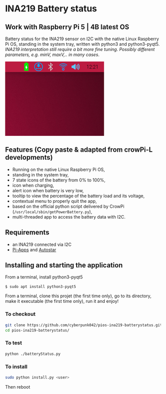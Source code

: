 # INA219 Battery status

## Work with Raspberry Pi 5 | 4B latest OS 

Battery status for the INA219 sensor on I2C with the native Linux Raspberry Pi OS, standing in the system tray, written with python3 and python3-pyqt5. _INA219 interpretation still require a bit more fine tuning_. *Possibly different parameters, e.g. minV, maxV,.. in many cases*.

![Animation](anim.gif)

## Features (Copy paste & adapted from crowPi-L developments)

- Running on the native Linux Raspberry Pi OS,
- standing in the system tray,
- 7 state icons of the battery from 0% to 100%,
- icon when charging,
- alert icon when battery is very low,
- tooltip to view the percentage of the battery load and its voltage,
- contextual menu to properly quit the app,
- based on the official python script delivered by CrowPi (`/usr/local/sbin/getPowerBattery.py`),
- multi-threaded app to access the battery data with I2C.

## Requirements

- an INA219 connected via I2C
- [Pi-Apps](https://pi-apps.io/install/) and [Autostar](https://pi-apps.io/install-app/install-autostar-on-raspberry-pi/)

## Installing and starting the application

From a terminal, install python3-pyqt5

```
$ sudo apt install python3-pyqt5
```

From a terminal, clone this projet (the first time only), go to its directory, make it executable (the first time only), run it and enjoy!

### To checkout
```bash
git clone https://github.com/cyberpunk042/pios-ina219-batterystatus.git
cd pios-ina219-batterystatus/
```

### To test
```bash
python ./batteryStatus.py
```

### To install

```bash
sudo python install.py <user>
```
Then reboot
